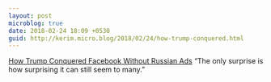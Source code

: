 ```yaml
---
layout: post
microblog: true
date: 2018-02-24 18:09 +0530
guid: http://kerim.micro.blog/2018/02/24/how-trump-conquered.html
---
```

[How Trump Conquered Facebook Without Russian Ads](https://www.wired.com/story/how-trump-conquered-facebookwithout-russian-ads/) “The only surprise is how surprising it can still seem to many.” 
